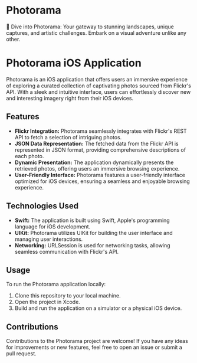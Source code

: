 # Photorama
 📸 Dive into Photorama: Your gateway to stunning landscapes, unique captures, and artistic challenges. Embark on a visual adventure unlike any other.

# Photorama iOS Application

Photorama is an iOS application that offers users an immersive experience of exploring a curated collection of captivating photos sourced from Flickr's API. With a sleek and intuitive interface, users can effortlessly discover new and interesting imagery right from their iOS devices.

## Features

- **Flickr Integration:** Photorama seamlessly integrates with Flickr's REST API to fetch a selection of intriguing photos.
- **JSON Data Representation:** The fetched data from the Flickr API is represented in JSON format, providing comprehensive descriptions of each photo.
- **Dynamic Presentation:** The application dynamically presents the retrieved photos, offering users an immersive browsing experience.
- **User-Friendly Interface:** Photorama features a user-friendly interface optimized for iOS devices, ensuring a seamless and enjoyable browsing experience.

## Technologies Used

- **Swift:** The application is built using Swift, Apple's programming language for iOS development.
- **UIKit:** Photorama utilizes UIKit for building the user interface and managing user interactions.
- **Networking:** URLSession is used for networking tasks, allowing seamless communication with Flickr's API.

## Usage

To run the Photorama application locally:

1. Clone this repository to your local machine.
2. Open the project in Xcode.
3. Build and run the application on a simulator or a physical iOS device.

## Contributions

Contributions to the Photorama project are welcome! If you have any ideas for improvements or new features, feel free to open an issue or submit a pull request.
